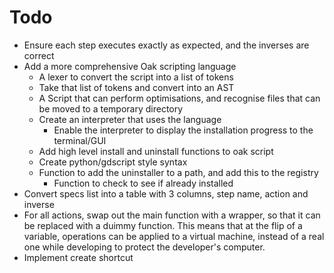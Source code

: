 # Todo

- Ensure each step executes exactly as expected, and the inverses are correct
- Add a more comprehensive Oak scripting language
  - A lexer to convert the script into a list of tokens
  - Take that list of tokens and convert into an AST
  - A Script that can perform optimisations, and recognise files that can be moved to a temporary directory
  - Create an interpreter that uses the language
    - Enable the interpreter to display the installation progress to the terminal/GUI
  - Add high level install and uninstall functions to oak script
  - Create python/gdscript style syntax
  - Function to add the uninstaller to a path, and add this to the registry
    - Function to check to see if already installed
- Convert specs list into a table with 3 columns, step name, action and inverse
- For all actions, swap out the main function with a wrapper, so that it can be replaced with a duimmy function.
  This means that at the flip of a variable, operations can be applied to a virtual machine, instead of 
  a real one while developing to protect the developer's computer.
- Implement create shortcut
